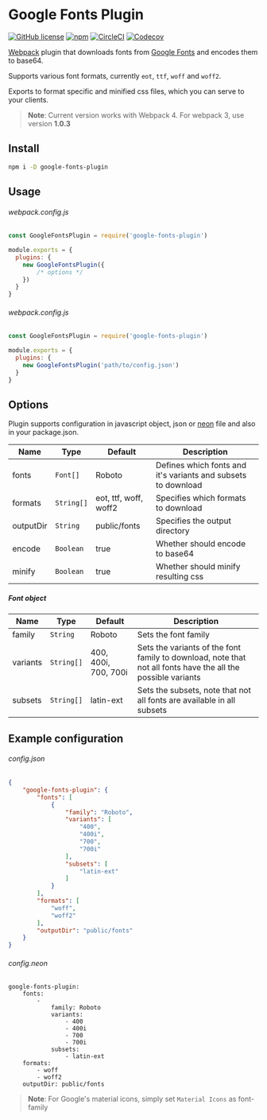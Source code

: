# Google Fonts Plugin

[![GitHub license](https://img.shields.io/github/license/SirPole/google-fonts-plugin.svg)](https://github.com/SirPole/google-fonts-plugin/blob/master/LICENSE)
[![npm](https://img.shields.io/npm/v/google-fonts-plugin.svg)](https://www.npmjs.com/package/google-fonts-plugin)
[![CircleCI](https://img.shields.io/circleci/project/github/SirPole/google-fonts-plugin.svg)](https://circleci.com/gh/SirPole/google-fonts-plugin/tree/master)
[![Codecov](https://img.shields.io/codecov/c/github/sirpole/google-fonts-plugin.svg)](https://codecov.io/gh/SirPole/google-fonts-plugin)


[Webpack](https://webpack.js.org/) plugin that downloads fonts from [Google Fonts](https://fonts.google.com/) and encodes them to base64.

Supports various font formats, currently `eot`, `ttf`, `woff` and `woff2`.

Exports to format specific and minified css files, which you can serve to your clients.

> **Note**: Current version works with Webpack 4. For webpack 3, use version **1.0.3**

## Install
``` bash
npm i -D google-fonts-plugin
```

## Usage
###### webpack.config.js
``` javascript
const GoogleFontsPlugin = require('google-fonts-plugin')

module.exports = {
  plugins: {
    new GoogleFontsPlugin({
        /* options */
    })
  }
}
```

###### webpack.config.js
``` javascript
const GoogleFontsPlugin = require('google-fonts-plugin')

module.exports = {
  plugins: {
    new GoogleFontsPlugin('path/to/config.json')
  }
}
```

## Options
Plugin supports configuration in javascript object, json or [neon](https://ne-on.org/) file and also in your package.json.

| **Name**  	| **Type**   	| **Default**           	| **Description**                                               	|
|-----------	|------------	|-----------------------	|---------------------------------------------------------------	|
| fonts     	| `Font[]`  	| Roboto                	| Defines which fonts and it's variants and subsets to download 	|
| formats   	| `String[]` 	| eot, ttf, woff, woff2 	| Specifies which formats to download                           	|
| outputDir 	| `String`   	| public/fonts          	| Specifies the output directory                                	|
| encode    	| `Boolean`  	| true                  	| Whether should encode to base64                               	|
| minify    	| `Boolean`  	| true                  	| Whether should minify resulting css                               |

##### Font object

| **Name** 	| **Type**   	| **Default**          | **Description**                                                                                              	|
|----------	|------------	|----------------------	|--------------------------------------------------------------------------------------------------------------	|
| family   	| `String`   	| Roboto               	| Sets the font family                                                                                         	|
| variants 	| `String[]` 	| 400, 400i, 700, 700i 	| Sets the variants of the font family to download, note that not all fonts have the all the possible variants 	|
| subsets  	| `String[]` 	| latin-ext            	| Sets the subsets, note that not all fonts are available in all subsets                                       	|

## Example configuration
###### config.json
``` json
{
	"google-fonts-plugin": {
		"fonts": [
			{
				"family": "Roboto",
				"variants": [
					"400",
					"400i",
					"700",
					"700i"
				],
				"subsets": [
					"latin-ext"
				]
			}
		],
		"formats": [
			"woff",
			"woff2"
		],
		"outputDir": "public/fonts"
	}
}
```

###### config.neon
``` neon
google-fonts-plugin:
	fonts: 
		- 
			family: Roboto
			variants:
				- 400
				- 400i
				- 700
				- 700i
			subsets:
				- latin-ext
	formats: 
		- woff
		- woff2
	outputDir: public/fonts
```

> **Note**: For Google's material icons, simply set `Material Icons` as font-family
